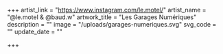 +++
artist_link = "https://www.instagram.com/le.motel/"
artist_name = "@le.motel & @baud.w"
artwork_title = "Les Garages Numériques"
description = ""
image = "/uploads/garages-numeriques.svg"
svg_code = ""
update_date = ""

+++
